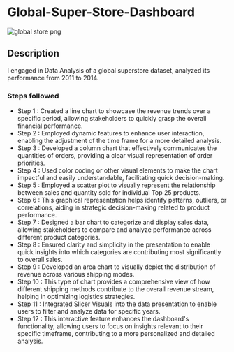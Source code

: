 # Global-Super-Store-Dashboard

![global store png](https://github.com/nimishaSahu895/Power-BI-Project/assets/152599685/716179c6-49d9-439a-a69d-68450c4e06ab)

## Description

I engaged in Data Analysis of a global superstore dataset, analyzed its performance from 2011 to 2014.

### Steps followed 

- Step 1 : Created a line chart to showcase the revenue trends over a specific period, allowing stakeholders to quickly grasp the overall financial performance.
- Step 2 : Employed dynamic features to enhance user interaction, enabling the adjustment of the time frame for a more detailed analysis.
- Step 3 : Developed a column chart that effectively communicates the quantities of orders, providing a clear visual representation of order priorities.
- Step 4 : Used color coding or other visual elements to make the chart impactful and easily understandable, facilitating quick decision-making.
- Step 5 : Employed a scatter plot to visually represent the relationship between sales and quantity sold for individual Top 25 products. 
- Step 6 : This graphical representation helps identify patterns, outliers, or correlations, aiding in strategic decision-making related to product performance.
- Step 7 : Designed a bar chart to categorize and display sales data, allowing stakeholders to compare and analyze performance across different product categories. 
- Step 8 : Ensured clarity and simplicity in the presentation to enable quick insights into which categories are contributing most significantly to overall sales. 
- Step 9 : Developed an area chart to visually depict the distribution of revenue across various shipping modes.
- Step 10 : This type of chart provides a comprehensive view of how different shipping methods contribute to the overall revenue stream, helping in optimizing logistics strategies.
- Step 11 : Integrated Slicer Visuals into the data presentation to enable users to filter and analyze data for specific years.
- Step 12 : This interactive feature enhances the dashboard's functionality, allowing users to focus on insights relevant to their specific timeframe, contributing to a more personalized and detailed analysis.



